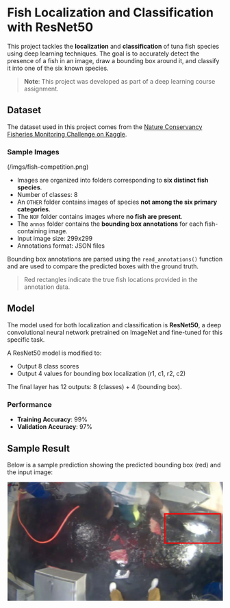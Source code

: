 # Fish Localization and Classification with ResNet50

This project tackles the **localization** and **classification** of tuna fish species using deep learning techniques. The goal is to accurately detect the presence of a fish in an image, draw a bounding box around it, and classify it into one of the six known species.
> **Note**: This project was developed as part of a deep learning course assignment.

## Dataset

The dataset used in this project comes from the [Nature Conservancy Fisheries Monitoring Challenge on Kaggle](https://www.kaggle.com/competitions/the-nature-conservancy-fisheries-monitoring).
### Sample Images

(/imgs/fish-competition.png)
- Images are organized into folders corresponding to **six distinct fish species**.
- Number of classes: 8
- An `OTHER` folder contains images of species **not among the six primary categories**.
- The `NOF` folder contains images where **no fish are present**.
- The `annos` folder contains the **bounding box annotations** for each fish-containing image.
- Input image size: 299x299
- Annotations format: JSON files

Bounding box annotations are parsed using the `read_annotations()` function and are used to compare the predicted boxes with the ground truth.



> Red rectangles indicate the true fish locations provided in the annotation data.

## Model

The model used for both localization and classification is **ResNet50**, a deep convolutional neural network pretrained on ImageNet and fine-tuned for this specific task.

A ResNet50 model is modified to:
- Output 8 class scores
- Output 4 values for bounding box localization (r1, c1, r2, c2)

The final layer has 12 outputs: 8 (classes) + 4 (bounding box).

### Performance

- **Training Accuracy**: 99%
- **Validation Accuracy**: 97%

## Sample Result

Below is a sample prediction showing the predicted bounding box (red) and the input image:

![Bounding Box Result](imgs/result_sample.png)


